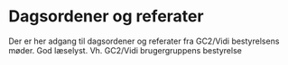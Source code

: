 # Dagsordener og referater
Der er her adgang til dagsordener og referater fra GC2/Vidi bestyrelsens møder.
God læselyst.
Vh. GC2/Vidi brugergruppens bestyrelse
